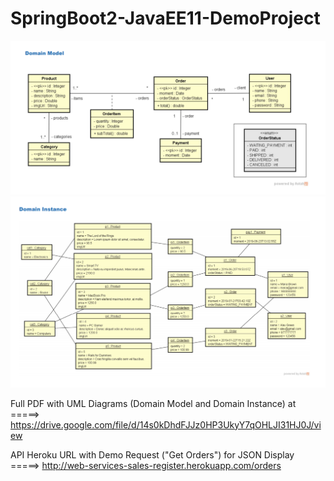 # SpringBoot2-JavaEE11-DemoProject

![alt text](https://github.com/CarlosLaurine/SpringBoot2-JavaEE11-DemoProject/blob/main/Domain%20Model.png)
![alt text](https://github.com/CarlosLaurine/SpringBoot2-JavaEE11-DemoProject/blob/main/Domain%20Instance.png)

Full PDF with UML Diagrams (Domain Model and Domain Instance) at =====> https://drive.google.com/file/d/14s0kDhdFJJz0HP3UkyY7qOHLJI31HJ0J/view

API Heroku URL with Demo Request ("Get Orders") for JSON Display =====> http://web-services-sales-register.herokuapp.com/orders 



